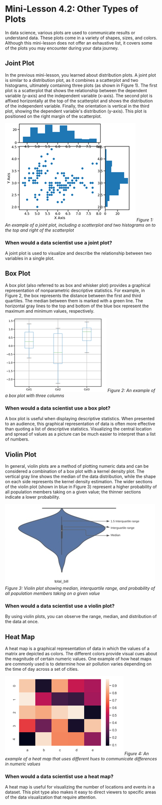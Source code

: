 # Mini-Lesson 4.2: Other Types of Plots

In data science, various plots are used to communicate results or understand data. These plots come in a variety of shapes, sizes, and colors. Although this mini-lesson does not offer an exhaustive list, it covers some of the plots you may encounter during your data journey.

## Joint Plot

In the previous mini-lesson, you learned about distribution plots. A joint plot is similar to a distribution plot, as it combines a scatterplot and two histograms, ultimately containing three plots (as shown in Figure 1). The first plot is a scatterplot that shows the relationship between the dependent variable (y-axis) and the independent variable (x-axis). The second plot is affixed horizontally at the top of the scatterplot and shows the distribution of the independent variable. Finally, the orientation is vertical in the third plot, showing the dependent variable's distribution (y-axis). This plot is positioned on the right margin of the scatterplot.

![An example of a joint plot, including a scatterplot and two histograms on to the top and right of the scatterplot](images/4.7.png)
*Figure 1: An example of a joint plot, including a scatterplot and two histograms on to the top and right of the scatterplot*

### When would a data scientist use a joint plot?

A joint plot is used to visualize and describe the relationship between two variables in a single plot.

## Box Plot

A box plot (also referred to as box and whisker plot) provides a graphical representation of nonparametric descriptive statistics. For example, in Figure 2, the box represents the distance between the first and third quartiles. The median between them is marked with a green line. The horizontal gray lines to the top and bottom of the blue box represent the maximum and minimum values, respectively.

![An example of a box plot with three columns](images/4.8.png)
*Figure 2: An example of a box plot with three columns*

### When would a data scientist use a box plot?

A box plot is useful when displaying descriptive statistics. When presented to an audience, this graphical representation of data is often more effective than quoting a list of descriptive statistics. Visualizing the central location and spread of values as a picture can be much easier to interpret than a list of numbers.

## Violin Plot

In general, violin plots are a method of plotting numeric data and can be considered a combination of a box plot with a kernel density plot. The vertical gray line shows the median of the data distribution, while the shape on each side represents the kernel density estimation. The wider sections of the violin plot (shown in blue in Figure 3) represent a higher probability of all population members taking on a given value; the thinner sections indicate a lower probability.

![Violin plot showing median, interquartile range, and probability](images/4.9.png)
*Figure 3: Violin plot showing median, interquartile range, and probability of all population members taking on a given value*

### When would a data scientist use a violin plot?

By using violin plots, you can observe the range, median, and distribution of the data at once.

## Heat Map

A heat map is a graphical representation of data in which the values of a matrix are depicted as colors. The different colors provide visual cues about the magnitude of certain numeric values. One example of how heat maps are commonly used is to determine how air pollution varies depending on the time of day across a set of cities.

![An example of a heat map that uses different hues to communicate differences in numeric values](images/4.10.png)
*Figure 4: An example of a heat map that uses different hues to communicate differences in numeric values*

### When would a data scientist use a heat map?

A heat map is useful for visualizing the number of locations and events in a dataset. This plot type also makes it easy to direct viewers to specific areas of the data visualization that require attention.